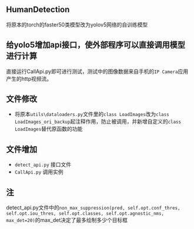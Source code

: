 ## HumanDetection
将原本的torch的faster50类模型改为yolov5网络的自训练模型

## 给yolo5增加api接口，使外部程序可以直接调用模型进行计算
直接运行CallApi.py即可进行测试，测试中的图像数据来自手机的`IP Camera`应用产生的http视频流。

## 文件修改
* 将原本`utils\dataloaders.py`文件里的`class LoadImages`改为`class LoadImages_ori_backup`起注释作用，防止被调用，并新增自定义的`class LoadImages`替代原函数的功能

## 文件增加
* `detect_api.py` 接口文件
* `CallApi.py` 调用实例

## 注
detect_api.py文件中的`non_max_suppression(pred, self.opt.conf_thres, self.opt.iou_thres, self.opt.classes, self.opt.agnostic_nms, max_det=20)`的max_det决定了最多绘制多少个目标框